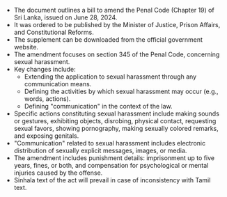 - The document outlines a bill to amend the Penal Code (Chapter 19) of Sri Lanka, issued on June 28, 2024.
- It was ordered to be published by the Minister of Justice, Prison Affairs, and Constitutional Reforms.
- The supplement can be downloaded from the official government website.
- The amendment focuses on section 345 of the Penal Code, concerning sexual harassment.
- Key changes include:
  - Extending the application to sexual harassment through any communication means.
  - Defining the activities by which sexual harassment may occur (e.g., words, actions).
  - Defining "communication" in the context of the law.
- Specific actions constituting sexual harassment include making sounds or gestures, exhibiting objects, disrobing, physical contact, requesting sexual favors, showing pornography, making sexually colored remarks, and exposing genitals.
- "Communication" related to sexual harassment includes electronic distribution of sexually explicit messages, images, or media.
- The amendment includes punishment details: imprisonment up to five years, fines, or both, and compensation for psychological or mental injuries caused by the offense.
- Sinhala text of the act will prevail in case of inconsistency with Tamil text.